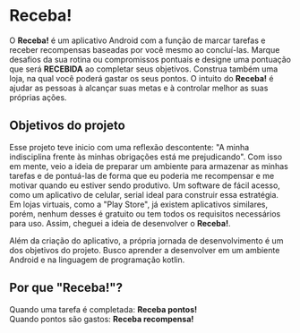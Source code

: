 # Receba!
O **Receba!** é um aplicativo Android com a função de marcar tarefas e receber recompensas baseadas por você mesmo ao concluí-las. Marque desafios da sua rotina ou compromissos pontuais e designe uma pontuação que será **RECEBIDA** ao completar seus objetivos. Construa também uma loja, na qual você poderá gastar os seus pontos. O intuito do **Receba!** é ajudar as pessoas à alcançar suas metas e à controlar melhor as suas próprias ações.

## Objetivos do projeto
Esse projeto teve inicio com uma reflexão descontente: "A minha indisciplina frente às minhas obrigações está me prejudicando". Com isso em mente, veio a ideia de preparar um ambiente para armazenar as minhas tarefas e de pontuá-las de forma que eu poderia me recompensar e me motivar quando eu estiver sendo produtivo. Um software de fácil acesso, como um aplicativo de celular, serial ideal para construir essa estratégia. Em lojas virtuais, como a "Play Store", já existem aplicativos similares, porém, nenhum desses é gratuito ou tem todos os requisitos necessários para uso. Assim, cheguei a ideia de desenvolver o **Receba!**.  
  
  Além da criação do aplicativo, a própria jornada de desenvolvimento é um dos objetivos do projeto. Busco aprender a desenvolver em um ambiente Android e na linguagem de programação kotlin.

## Por que "Receba!"?
Quando uma tarefa é completada: **Receba pontos!**  
Quando pontos são gastos: **Receba recompensa!**
